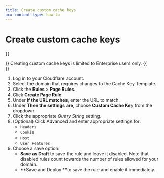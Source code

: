 ```yaml
---
title: Create custom cache keys
pcx-content-type: how-to
---
```


# Create custom cache keys

{{<Aside type="note" header="Note">}}
Creating custom cache keys is limited to Enterprise users only.
{{</Aside>}}

1. Log in to your Cloudflare account.
1. Select the domain that requires changes to the Cache Key Template.
1. Click the **Rules** > **Page Rules**.
1. Click **Create Page Rule**.
1. Under **If the URL matches**, enter the URL to match.
1. Under **Then the settings are**, choose **Custom Cache Ke**y from the dropdown.
1. Click the appropriate _Query String_ setting.
1. (Optional) Click Advanced and enter appropriate settings for:
   - `Headers`
   - `Cookie`
   - `Host`
   - `User Features`
1. Choose a save option:
   - **Save as Draft** to save the rule and leave it disabled. Note that disabled rules count towards the number of rules allowed for your domain.
   - **Save and Deploy **to save the rule and enable it immediately.
